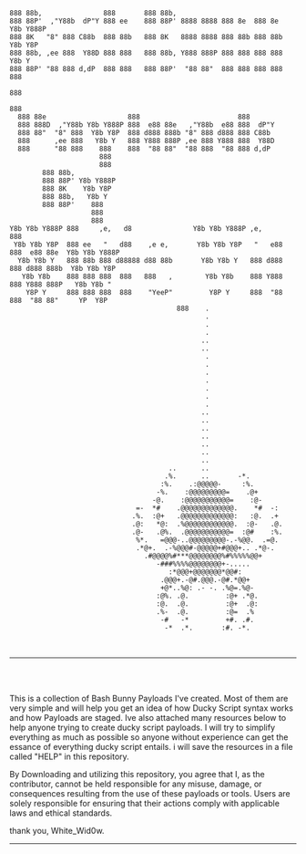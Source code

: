 


            
               
 
 
    888 88b,               888       888 88b,                                                       
    888 88P'  ,"Y88b  dP"Y 888 ee    888 88P' 8888 8888 888 8e  888 8e  Y8b Y888P                   
    888 8K   "8" 888 C88b  888 88b   888 8K   8888 8888 888 88b 888 88b  Y8b Y8P                    
    888 88b, ,ee 888  Y88D 888 888   888 88b, Y888 888P 888 888 888 888   Y8b Y                     
    888 88P' "88 888 d,dP  888 888   888 88P'  "88 88"  888 888 888 888    888                      
                                                                           888                      
                                                                           888                      
      888 88e                    888                        888                                     
      888 888D  ,"Y88b Y8b Y888P 888  e88 88e   ,"Y88b  e88 888  dP"Y                               
      888 88"  "8" 888  Y8b Y8P  888 d888 888b "8" 888 d888 888 C88b                                
      888      ,ee 888   Y8b Y   888 Y888 888P ,ee 888 Y888 888  Y88D                               
      888      "88 888    888    888  "88 88"  "88 888  "88 888 d,dP                                
                          888                                                                       
                          888                                                                       
            888 88b,                                                                                
            888 88P' Y8b Y888P                                                                      
            888 8K    Y8b Y8P                                                                       
            888 88b,   Y8b Y                                                                        
            888 88P'    888                                                                         
                        888                                                                         
                        888                                                                         
    Y8b Y8b Y888P 888     ,e,   d8               Y8b Y8b Y888P ,e,      888                         
     Y8b Y8b Y8P  888 ee   "   d88    ,e e,       Y8b Y8b Y8P   "   e88 888  e88 88e  Y8b Y8b Y888P 
      Y8b Y8b Y   888 88b 888 d88888 d88 88b       Y8b Y8b Y   888 d888 888 d888 888b  Y8b Y8b Y8P  
       Y8b Y8b    888 888 888  888   888   ,        Y8b Y8b    888 Y888 888 Y888 888P   Y8b Y8b "   
        Y8P Y     888 888 888  888    "YeeP"         Y8P Y     888  "88 888  "88 88"     YP  Y8P    
                                             888    .
                                                    .                                               
                                                    .                                               
                                                    .                                               
                                                   ..                                               
                                                   ..                                               
                                                    .                                               
                                                    .                                               
                                                    .                                               
                                                    .                                               
                                                    .                                               
                                                    .                                               
                                                    .                                               
                                                   ..                                               
                                                   ..                                               
                                                   ..                                               
                                                   ..                                               
                                                   ..                                               
                                                   ..                                               
                                                   ..                                               
                                           ..      ..                                               
                                          .%.      ..       -*.                                     
                                         :%.    .:@@@@@-     :%.                                    
                                        -%.    :@@@@@@@@@=    .@+                                   
                                       -@.    :@@@@@@@@@@@=    :@-                                  
                                   =-  *#    .@@@@@@@@@@@@@.    *#  -:                              
                                  .%.  :@+   .@@@@@@@@@@@@@:   :@.  .+                              
                                  .@:   *@:  .%@@@@@@@@@@@@.  :@-   .@.                             
                                  .@-   .@%.  .@@@@@@@@@@@=  :@#    :%.                             
                                   %*.   =@@@-..@@@@@@@@@-.-%@@.  .=@.                              
                                   .*@+.  .-%@@@#-@@@@@+#@@@+.. .*@-.                               
                                     .#@@@@%#***@@@@@@@@%#%%%%%@@+                                  
                                        -###%%%%@@@@@@@@+-.....                                     
                                           :*@@@+@@@@@@@*@@#:                                       
                                         .@@@+.-@#.@@@.-@#.*@@+                                     
                                         +@*..%@: .- -. .%@=.%@-                                    
                                        :@%. .@.         :@+ .*@.                                   
                                        :@.  .@.         :@+  .@:                                   
                                        .%-  .@.         :@=  .%                                    
                                         -#   -*         +#. .#.                                    
                                          -*  .*.       :#. -*.                                     
                                                                                                    
                                                                                                    
                                                                                                                                                          
                                                                                                    
<br>
                                                                                                    

 ________________________________________________________________________________________________________

<br>

<br>


 This is a collection of Bash Bunny Payloads I've created. Most of them are very simple and will help you get an idea of how Ducky Script syntax works and how Payloads are staged. Ive also attached many resources below to help anyone trying to create ducky script payloads. I will try to simplify everything as much as possible so anyone without experience can get the essance of everything ducky script entails. i will save the resources in a file called "HELP" in this repository.

By Downloading and utilizing this repository, you agree that I, as the contributor, cannot be held responsible for any misuse, damage, or consequences resulting from the use of these payloads or tools. Users are solely responsible for ensuring that their actions comply with applicable laws and ethical standards.

thank you, White_Wid0w.
                                                                                                                                                                                                             


__________________________________________________________________________________________________________




